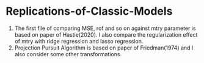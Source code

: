 # Replications-of-Classic-Models

1. The first file of comparing MSE, rof and so on against mtry parameter is based on paper of Hastie(2020). I also compare the regularization effect of mtry with ridge regression and lasso regression.
2. Projection Pursuit Algorithm is based on paper of Friedman(1974) and I also consider some other transformations.
